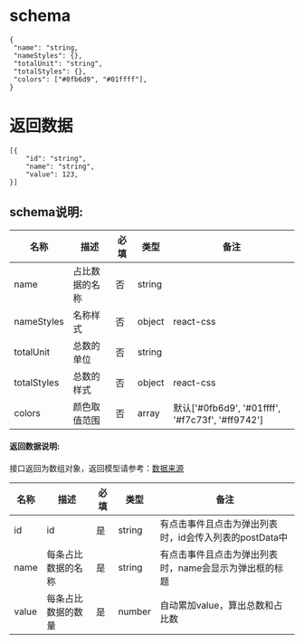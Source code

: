 # schema
```
{
 "name": "string,
 "nameStyles": {},
 "totalUnit": "string",
 "totalStyles": {},
 "colors": ["#0fb6d9", "#01ffff"],
}
```
# 返回数据
```
[{
    "id": "string",
    "name": "string",
    "value": 123,
}]
```

## schema说明:
| 名称 | 描述 | 必填 | 类型 | 备注 |
|--|--|--|--| -- |
| name | 占比数据的名称 | 否| string |  |
| nameStyles | 名称样式 | 否 | object | react-css |
| totalUnit | 总数的单位 | 否 | string |  |
| totalStyles | 总数的样式 | 否 | object | react-css |
| colors | 颜色取值范围 | 否 | array | 默认['#0fb6d9', '#01ffff', '#f7c73f', '#ff9742'] |

#### 返回数据说明:
接口返回为数组对象，返回模型请参考：[数据来源](/数据来源.md)

| 名称 | 描述 | 必填 | 类型 | 备注 |
|--|--|--|--|--|
| id | id | 是 | string | 有点击事件且点击为弹出列表时，id会传入列表的postData中 |
| name | 每条占比数据的名称 | 是 | string | 有点击事件且点击为弹出列表时，name会显示为弹出框的标题 |
| value | 每条占比数据的数量 | 是 | number | 自动累加value，算出总数和占比数 |
